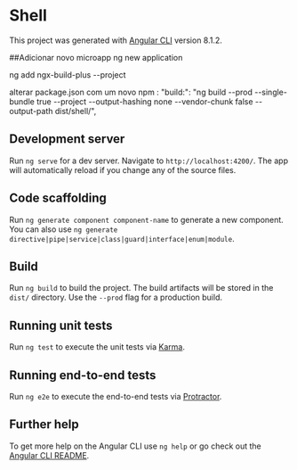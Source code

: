 # Shell

This project was generated with [Angular CLI](https://github.com/angular/angular-cli) version 8.1.2.


##Adicionar novo microapp
ng new application <nome do app>

ng add ngx-build-plus --project <nome do app>

alterar package.json com um novo npm : "build:<nome do app>": "ng build --prod --single-bundle true --project <nome do app> --output-hashing none --vendor-chunk false --output-path dist/shell/<nome do app>",


## Development server

Run `ng serve` for a dev server. Navigate to `http://localhost:4200/`. The app will automatically reload if you change any of the source files.

## Code scaffolding

Run `ng generate component component-name` to generate a new component. You can also use `ng generate directive|pipe|service|class|guard|interface|enum|module`.

## Build

Run `ng build` to build the project. The build artifacts will be stored in the `dist/` directory. Use the `--prod` flag for a production build.

## Running unit tests

Run `ng test` to execute the unit tests via [Karma](https://karma-runner.github.io).

## Running end-to-end tests

Run `ng e2e` to execute the end-to-end tests via [Protractor](http://www.protractortest.org/).

## Further help

To get more help on the Angular CLI use `ng help` or go check out the [Angular CLI README](https://github.com/angular/angular-cli/blob/master/README.md).
